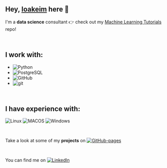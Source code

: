 Hey, [Ioakeim](https://ioakeim-h.github.io/) here :wave:
---
I'm a **data science** consultant :point_right: check out my [Machine Learning Tutorials](https://github.com/ioakeim-h/Machine-Learning-Tutorials) repo!

<br>

I work with:
---
- ![Python](https://img.shields.io/badge/Python-FFD43B?style=for-the-badge&logo=python&logoColor=blue) 
- ![PostgreSQL](https://img.shields.io/badge/PostgreSQL-316192?style=for-the-badge&logo=postgresql&logoColor=white) 
- ![GitHub](https://img.shields.io/badge/GitHub-100000?style=for-the-badge&logo=github&logoColor=white)
- ![git](https://img.shields.io/badge/GIT-E44C30?style=for-the-badge&logo=git&logoColor=white)

<br>

I have **experience** with:
---
![Linux](https://img.shields.io/badge/Linux-FCC624?style=for-the-badge&logo=linux&logoColor=black) 
![MACOS](https://img.shields.io/badge/mac%20os-000000?style=for-the-badge&logo=apple&logoColor=white) 
![Windows](https://img.shields.io/badge/Windows-0078D6?style=for-the-badge&logo=windows&logoColor=white)

<br>

Take a look at some of my **projects** on
[![GitHub-pages](https://img.shields.io/badge/GitHub%20Pages-222222?style=for-the-badge&logo=GitHub%20Pages&logoColor=white)](https://ioakeim-h.github.io/)

<br>

You can find me on
[![LinkedIn](https://img.shields.io/badge/LinkedIn-0077B5?style=for-the-badge&logo=linkedin&logoColor=white)](https://www.linkedin.com/in/ioakeim-h/)

